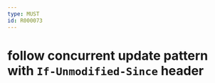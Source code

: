 ```yaml
---
type: MUST
id: R000073
---
```


# follow concurrent update pattern with `If-Unmodified-Since` header
